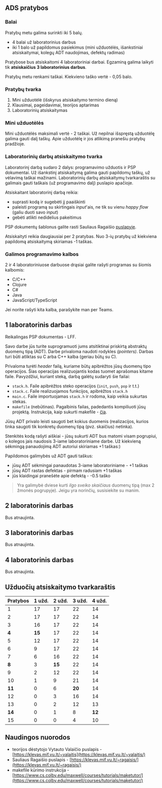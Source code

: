 ## ADS pratybos

### Balai

Pratybų metu galima surinkti iki 5 balų.
- 4 balai už laboratorinius darbus
- iki 1 balo už papildomus pasiekimus (mini užduotėlės, išankstiniai atsiskaitymai, kolegų ADT naudojimas, defektų radimas)

Pratybose bus atsiskaitomi 4 laboratoriniai darbai. Egzaminą galima laikyti tik **atsiskaičius 3 laboratorinius darbus**.

Pratybų metu renkami taškai. Kiekvieno taško vertė - 0,05 balo.

### Pratybų tvarka

1. Mini užduotėlė (išskyrus atsiskaitymo termino dieną)
2. Klausimai, pageidavimai, teorijos aptarimas
3. Laboratorinių atsiskaitymas

### Mini užduotėlės

Mini užduotėlės maksimali vertė - 2 taškai. Už nepilnai išspręstą užduotėlę galima gauti dalį taškų. Apie užduotėlę ir jos atlikimą pranešiu pratybų pradžioje.

### Laboratorinių darbų atsiskaitymo tvarka

Laboratorinį darbą sudaro 2 dalys: programavimo užduotis ir PSP dokumentai. Už išankstinį atsiskaitymą galima gauti papildomų taškų, už vėlavimą taškai mažinami. Laboratorinių darbų atsiskaitymų tvarkaraštis su galimais gauti taškais (už programavimo dalį) puslapio apačioje.

Atsiskaitant laboratorinį darbą reikia:

- suprasti kodą ir sugebėti jį paaiškinti
- paleisti programą su skirtingais _input_'ais, ne tik su vienu _happy flow_ (galiu duoti savo _input_)
- gebėti atlikti nedidelius pakeitimus

PSP dokumentų šablonus galite rasti Sauliaus Ragaišio [puslapyje](https://klevas.mif.vu.lt/~ragaisis/ADS2019/index.html).

Atsiskaityti reikia daugiausiai per 2 pratybas. Nuo 3-ių pratybų už kiekviena papildomą atsiskaitymą skiriamas -1 taškas.

### Galimos programavimo kalbos

2 ir 4 laboratoriniuose darbuose drąsiai galite rašyti programas su šiomis kalbomis:

- C/C++
- Clojure
- C#
- Java
- JavaScript/TypeScript

Jei norite rašyti kita kalba, parašykite man per Teams.

## 1 laboratorinis darbas

Reikalingas PSP dokumentas - LFF.

Savo darbe jūs turite suprogramuoti jums atsitiktinai priskirtą abstraktų duomenų tipą (ADT). Darbe privaloma naudoti rodykles _(pointers)_. Darbas turi būti atliktas su C arba C++ kalba (geriau būtų su C).

Privaloma turėti _header_ failą, kuriame būtų apibrėžtos jūsų duomenų tipo operacijos. Šias operacijas realizuojantis kodas tuomet aprašomas kitame faile. Pavyzdžiui, kuriant steką, darbą galėtų sudaryti šie failai:

- `stack.h`. Faile apibrėžtos steko operacijos (`init`, `push`, `pop` ir t.t.)
- `stack.c`. Faile realizuojamos funkcijos, apibrėžtos `stack.h`
- `main.c`. Faile importuojamas `stack.h` ir rodoma, kaip veikia sukurtas stekas. 
- `makefile` (nebūtinas). Pagalbinis failas, padedantis kompiliuoti jūsų projektą. Instrukcija, kaip sukurti makefile - [čia](https://www.cs.colby.edu/maxwell/courses/tutorials/maketutor/).

Jūsų ADT privalo leisti saugoti bet kokius duomenis (realizacijos, kurios tinka saugoti tik konkretų duomenų tipą (pvz. skaičius) netinka).

Stenkitės kodą rašyti aiškiai - jūsų sukurti ADT bus matomi visam pogrupiui, o kolegos jais naudosis 3-iame laboratoriniame darbe. Už kiekvieną sėkmingą panaudojimą ADT autoriui skiriamas +1 taškas:)

Papildomos galimybės už ADT gauti taškus:

- jūsų ADT sėkmingai panaudotas 3-iame laboratoriniame - +1 taškas
- jūsų ADT rastas defektas - pirmam radusiam +1 taškas
- jūs klaidingai pranešėte apie defektą - -0.5 taško

> Yra galimybė dviese kurti  _ilgo sveiko skaičiaus_ duomenų tipą (max 2 žmonės pogrupyje). Jeigu yra norinčių, susisiekite su manim.

## 2 laboratorinis darbas
Bus atnaujinta.

## 3 laboratorinis darbas
Bus atnaujinta.

## 4 laboratorinis darbas
Bus atnaujinta.

## Užduočių atsiskaitymo tvarkaraštis

| Pratybos  | 1 užd. | 2 užd. | 3 užd. | 4 užd. |
| --------- | ------ | ------ | ------ | ------ |
| 1   | 17  | 17  | 22  | 14  |
| 2   | 17  | 17  | 22  | 14  |
| 3   | 16  | 17  | 22  | 14  |
|**4**| **15**  | 17  | 22  | 14  |
| 5   | 12  | 17  | 22  | 14  |
| 6   | 9   | 17  | 22  | 14  |
| 7   | 6   | 16  | 22  | 14  |
| **8**   | 3   | **15**  | 22  | 14  |
| 9   | 2   | 12  | 22  | 14  |
| 10  | 1   | 9   | 21  | 14  |
| **11**  | 0   | 6   | **20**  | 14  |
| 12  | 0   | 3   | 16  | 14  |
| 13  | 0   | 2   | 12  | 13  |
| **14**  | 0   | 1   | 8   | **12**  |
| 15  | 0   | 0   | 4   | 10  |

## Naudingos nuorodos
- teorijos dėstytojo Vytauto Valaičio puslapis - [https://klevas.mif.vu.lt/~valaitis](https://klevas.mif.vu.lt/~valaitis/)
- Sauliaus Ragaišio puslapis - [https://klevas.mif.vu.lt/~ragaisis/](https://klevas.mif.vu.lt/~ragaisis/)
- makefile kūrimo instrukcija - [https://www.cs.colby.edu/maxwell/courses/tutorials/maketutor/](https://www.cs.colby.edu/maxwell/courses/tutorials/maketutor/)